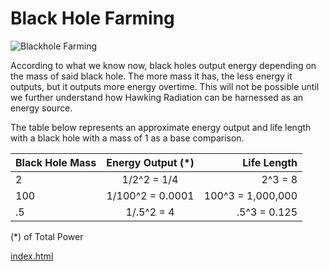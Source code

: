 # Black Hole Farming

<img src="https://upload.wikimedia.org/wikipedia/commons/thumb/d/d6/BlackHole_Lensing.gif/290px-BlackHole_Lensing.gif" alt="Blackhole Farming">

According to what we know now, black holes output energy
depending on the mass of said black hole. The more mass
it has, the less energy it outputs, but it outputs more
energy overtime. This will not be possible until we further
understand how Hawking Radiation can be harnessed as an
energy source.

The table below represents an approximate energy output and life length
with a black hole with a mass of 1 as a base comparison.

| Black Hole Mass       | Energy Output (*) | Life Length         |
| --------------------- |:-----------------:| -------------------:|
| 2                     | 1/2^2 = 1/4       | 2^3 = 8             |
| 100                   | 1/100^2 = 0.0001  | 100^3 = 1,000,000   |
| .5                    | 1/.5^2 = 4        | .5^3 = 0.125        |

(*) of Total Power

[index.html](../index.html)
